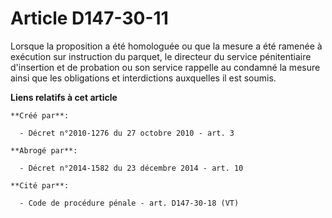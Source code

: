 # Article D147-30-11

Lorsque la proposition a été homologuée ou que la mesure a été ramenée à exécution sur instruction du parquet, le directeur
du service pénitentiaire d'insertion et de probation ou son service rappelle au condamné la mesure ainsi que les obligations
et interdictions auxquelles il est soumis.

**Liens relatifs à cet article**

	**Créé par**:

	  - Décret n°2010-1276 du 27 octobre 2010 - art. 3

	**Abrogé par**:

	  - Décret n°2014-1582 du 23 décembre 2014 - art. 10

	**Cité par**:

	  - Code de procédure pénale - art. D147-30-18 (VT)
